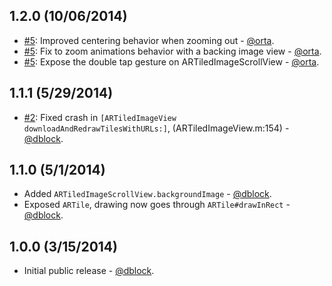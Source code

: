 ## 1.2.0 (10/06/2014)

* [#5](https://github.com/dblock/ARTiledImageView/issues/5): Improved centering behavior when zooming out - [@orta](https://github.com/orta).
* [#5](https://github.com/dblock/ARTiledImageView/issues/5): Fix to zoom animations behavior with a backing image view - [@orta](https://github.com/orta).
* [#5](https://github.com/dblock/ARTiledImageView/issues/5): Expose the double tap gesture on ARTiledImageScrollView - [@orta](https://github.com/orta).

## 1.1.1 (5/29/2014)

* [#2](https://github.com/dblock/ARTiledImageView/issues/2): Fixed crash in `[ARTiledImageView downloadAndRedrawTilesWithURLs:]`, (ARTiledImageView.m:154) - [@dblock](https://github.com/dblock).

## 1.1.0 (5/1/2014)

* Added `ARTiledImageScrollView.backgroundImage` - [@dblock](https://github.com/dblock).
* Exposed `ARTile`, drawing now goes through `ARTile#drawInRect` - [@dblock](https://github.com/dblock).

## 1.0.0 (3/15/2014)

* Initial public release - [@dblock](https://github.com/dblock).
